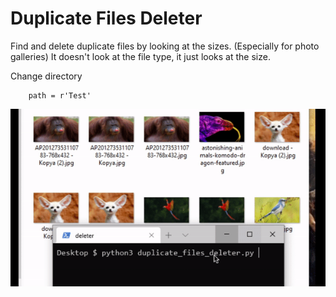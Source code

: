 # Duplicate Files Deleter

Find and delete duplicate files by looking at the sizes. (Especially for photo galleries)
It doesn't look at the file type, it just looks at the size.

Change directory

		path = r'Test'

<img src="images/1.gif">













